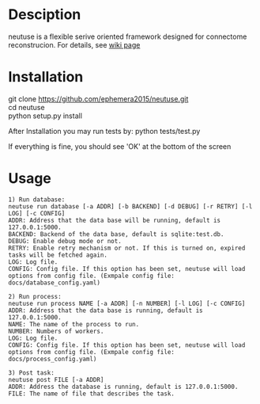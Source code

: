 # Desciption

neutuse is a flexible serive oriented framework designed for connectome reconstrucion. 
For details, see [wiki page](https://github.com/ephemera2015/neutuse/wiki)  

# Installation

git clone https://github.com/ephemera2015/neutuse.git   
cd neutuse   
python setup.py install

After Installation you may run tests by:
python tests/test.py

If everything is fine, you should see 'OK' at the bottom of the screen
# Usage
    1) Run database:
    neutuse run database [-a ADDR] [-b BACKEND] [-d DEBUG] [-r RETRY] [-l LOG] [-c CONFIG]
    ADDR: Address that the data base will be running, default is 127.0.0.1:5000.
    BACKEND: Backend of the data base, default is sqlite:test.db.
    DEBUG: Enable debug mode or not.
    RETRY: Enable retry mechanism or not. If this is turned on, expired tasks will be fetched again.
    LOG: Log file.
    CONFIG: Config file. If this option has been set, neutuse will load options from config file. (Exmpale config file: docs/database_config.yaml)
    
    2) Run process:
    neutuse run process NAME [-a ADDR] [-n NUMBER] [-l LOG] [-c CONFIG]
    ADDR: Address that the data base is running, default is 127.0.0.1:5000.
    NAME: The name of the process to run.
    NUMBER: Numbers of workers.
    LOG: Log file.
    CONFIG: Config file. If this option has been set, neutuse will load options from config file. (Exmpale config file: docs/process_config.yaml)
    
    3) Post task:
    neutuse post FILE [-a ADDR]
    ADDR: Address the database is running, default is 127.0.0.1:5000.
    FILE: The name of file that describes the task.
    

